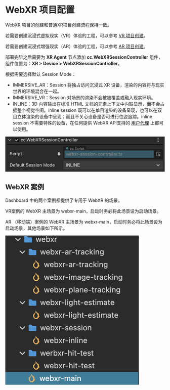# WebXR 项目配置

WebXR 项目的创建和普通XR项目创建流程保持一致。

若需要创建沉浸式虚拟现实（VR）体验的工程，可以参考 [VR 项目创建](vr-proj-deploy.md)。

若需要创建沉浸式增强现实（AR）体验的工程，可以参考 [AR 项目创建](ar-proj-deploy.md)。

部署完毕之后需要为 **XR Agent** 节点添加 **cc.WebXRSessionController** 组件，组件位置为：**XR > Device > WebXRSessionController**。

根据需要选择默认 Session Mode：

- IMMERSIVE_AR：Session 将独占访问沉浸式 XR 设备，渲染的内容将与现实世界的环境混合在一起。
- IMMERSIVE_VR：Session 对场景的渲染不会被被覆盖或融入现实环境。
- INLINE：3D 内容输出在标准 HTML 文档的元素上下文中内联显示，而不会占据整个视觉空间。inline session 既可以在单目渲染的设备呈现，也可以在双目立体渲染的设备中呈现；而且不关心设备是否可进行位姿追踪。inline session 不需要特殊的设备，在任何提供 WebXR API支持的 [用户代理](https://developer.mozilla.org/en-US/docs/Glossary/User_agent) 上都可以使用。

![webxr-proj-deploy/add-wenxr-session-ctrl](webxr-proj-deploy/add-wenxr-session-ctrl.png)

## WebXR 案例

Dashboard 中的两个案例都提供了专用于 WebXR 的场景。

VR案例的 WebXR 主场景为 webxr-main，启动时务必将此场景设为启动场景。

AR （移动端）案例的 WebXR 主场景为 webxr-main，启动时务必将此场景设为启动场景，其他场景如下所示。

![webxr-proj-deploy/ar-scenes](webxr-proj-deploy/ar-scenes.png)
